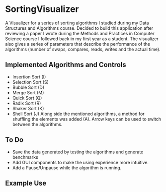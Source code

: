 # SortingVisualizer

A Visualizer for a series of sorting algorithms I studied during my Data Structures and Algorithms course. Decided to build this application after reviewing a paper I wrote during the Methods and Practices in Computer Science course I followed back in my first year as a student.
The visualizer also gives a series of parameters that describe the performance of the algorithms (number of swaps, compares, reads, writes and the actual time). 

## Implemented Algorithms and Controls
* Insertion Sort (I)
* Selection Sort (S)
* Bubble Sort (D)
* Merge Sort (M)
* Quick Sort (Q)
* Radix Sort (R)
* Shaker Sort (K)
* Shell Sort (J)
Along side the mentioned algorithms, a method for shuffling the elements was added (A). Arrow keys can be used to switch between the algorithms.

## To Do 
*  Save the data generated by testing the algorithms and generate benchmarks
*  Add GUI components to make the using experience more intuitive.
*  Add a Pause/Unpause while the algorithm is running.



## Example Use
